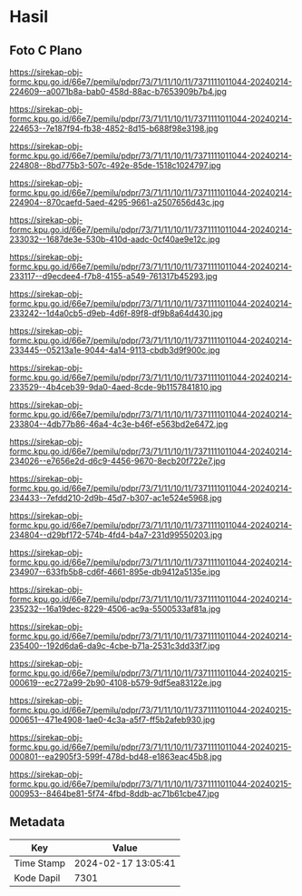 # Hasil

## Foto C Plano

https://sirekap-obj-formc.kpu.go.id/66e7/pemilu/pdpr/73/71/11/10/11/7371111011044-20240214-224609--a0071b8a-bab0-458d-88ac-b7653909b7b4.jpg

https://sirekap-obj-formc.kpu.go.id/66e7/pemilu/pdpr/73/71/11/10/11/7371111011044-20240214-224653--7e187f94-fb38-4852-8d15-b688f98e3198.jpg

https://sirekap-obj-formc.kpu.go.id/66e7/pemilu/pdpr/73/71/11/10/11/7371111011044-20240214-224808--8bd775b3-507c-492e-85de-1518c1024797.jpg

https://sirekap-obj-formc.kpu.go.id/66e7/pemilu/pdpr/73/71/11/10/11/7371111011044-20240214-224904--870caefd-5aed-4295-9661-a2507656d43c.jpg

https://sirekap-obj-formc.kpu.go.id/66e7/pemilu/pdpr/73/71/11/10/11/7371111011044-20240214-233032--1687de3e-530b-410d-aadc-0cf40ae9e12c.jpg

https://sirekap-obj-formc.kpu.go.id/66e7/pemilu/pdpr/73/71/11/10/11/7371111011044-20240214-233117--d9ecdee4-f7b8-4155-a549-761317b45293.jpg

https://sirekap-obj-formc.kpu.go.id/66e7/pemilu/pdpr/73/71/11/10/11/7371111011044-20240214-233242--1d4a0cb5-d9eb-4d6f-89f8-df9b8a64d430.jpg

https://sirekap-obj-formc.kpu.go.id/66e7/pemilu/pdpr/73/71/11/10/11/7371111011044-20240214-233445--05213a1e-9044-4a14-9113-cbdb3d9f900c.jpg

https://sirekap-obj-formc.kpu.go.id/66e7/pemilu/pdpr/73/71/11/10/11/7371111011044-20240214-233529--4b4ceb39-9da0-4aed-8cde-9b1157841810.jpg

https://sirekap-obj-formc.kpu.go.id/66e7/pemilu/pdpr/73/71/11/10/11/7371111011044-20240214-233804--4db77b86-46a4-4c3e-b46f-e563bd2e6472.jpg

https://sirekap-obj-formc.kpu.go.id/66e7/pemilu/pdpr/73/71/11/10/11/7371111011044-20240214-234026--e7656e2d-d6c9-4456-9670-8ecb20f722e7.jpg

https://sirekap-obj-formc.kpu.go.id/66e7/pemilu/pdpr/73/71/11/10/11/7371111011044-20240214-234433--7efdd210-2d9b-45d7-b307-ac1e524e5968.jpg

https://sirekap-obj-formc.kpu.go.id/66e7/pemilu/pdpr/73/71/11/10/11/7371111011044-20240214-234804--d29bf172-574b-4fd4-b4a7-231d99550203.jpg

https://sirekap-obj-formc.kpu.go.id/66e7/pemilu/pdpr/73/71/11/10/11/7371111011044-20240214-234907--633fb5b8-cd6f-4661-895e-db9412a5135e.jpg

https://sirekap-obj-formc.kpu.go.id/66e7/pemilu/pdpr/73/71/11/10/11/7371111011044-20240214-235232--16a19dec-8229-4506-ac9a-5500533af81a.jpg

https://sirekap-obj-formc.kpu.go.id/66e7/pemilu/pdpr/73/71/11/10/11/7371111011044-20240214-235400--192d6da6-da9c-4cbe-b71a-2531c3dd33f7.jpg

https://sirekap-obj-formc.kpu.go.id/66e7/pemilu/pdpr/73/71/11/10/11/7371111011044-20240215-000619--ec272a99-2b90-4108-b579-9df5ea83122e.jpg

https://sirekap-obj-formc.kpu.go.id/66e7/pemilu/pdpr/73/71/11/10/11/7371111011044-20240215-000651--471e4908-1ae0-4c3a-a5f7-ff5b2afeb930.jpg

https://sirekap-obj-formc.kpu.go.id/66e7/pemilu/pdpr/73/71/11/10/11/7371111011044-20240215-000801--ea2905f3-599f-478d-bd48-e1863eac45b8.jpg

https://sirekap-obj-formc.kpu.go.id/66e7/pemilu/pdpr/73/71/11/10/11/7371111011044-20240215-000953--8464be81-5f74-4fbd-8ddb-ac71b61cbe47.jpg


## Metadata

| Key        | Value               |
| ---------- | ------------------- |
| Time Stamp | 2024-02-17 13:05:41 |
| Kode Dapil | 7301                |



